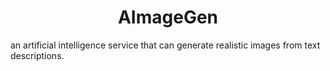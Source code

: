 <h1 align="center">AImageGen</h1>
an artificial intelligence service that can generate realistic images from text descriptions. 
